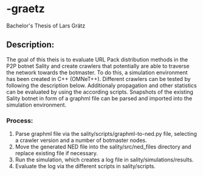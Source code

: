# -graetz

Bachelor's Thesis of Lars Grätz

## Description:

The goal of this theis is to evaluate URL Pack distribution methods in the P2P botnet Sality and create crawlers that potentially are able to traverse the network towards the botmaster. To do this, a simulation environment has been created in C++ (OMNeT++). Different crawlers can be tested by following the description below. Additionaly propagation and other statistics can be evaluated by using the according scripts. Snapshots of the existing Sality botnet in form of a graphml file can be parsed and imported into the simulation environment.

### Process:

1. Parse graphml file via the sality/scripts/graphml-to-ned.py file, selecting a crawler version and a number of botmaster nodes.
2. Move the generated NED file into the sality/src/ned\_files directory and replace existing file if necessary.
3. Run the simulation, which creates a log file in sality/simulations/results.
4. Evaluate the log via the different scripts in sality/scripts.
